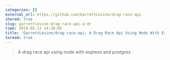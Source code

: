 ```yaml
---
categories: []
external_url: https://github.com/GarrettLevine/drag-race-api
shared: true
slug: garrettlevine-drag-race-api-a-dr
time: 2019-05-13 14:38:02
title: 'GarrettLevine/drag-race-api: A Drag Race Api Using Node With Express and Postgres'
toread: true
---
```


> A drag race api using node with express and postgres